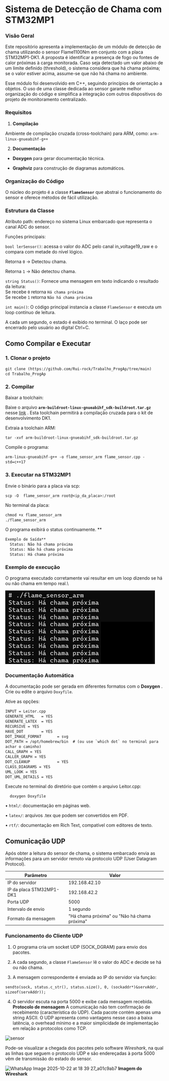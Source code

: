 # Sistema de Detecção de Chama com STM32MP1
### Visão Geral

  Este repositório apresenta a implementação de um módulo de detecção de chama utilizando o sensor Flame1100Nm em conjunto com a placa STM32MP1-DK1.
A proposta é identificar a presença de fogo ou fontes de calor próximas à carga monitorada. Caso seja detectado um valor abaixo de um limite definido (threshold), o sistema considera que há chama próxima; se o valor estiver acima, assume-se que não há chama no ambiente.

  Esse módulo foi desenvolvido em C++, seguindo princípios de orientação a objetos. O uso de uma classe dedicada ao sensor garante melhor organização do código e simplifica a integração com outros dispositivos do projeto de monitoramento centralizado.

### **Requisitos**
1) **Compilação**

Ambiente de compilação cruzada (cross-toolchain) para ARM, como:
`arm-linux-gnueabihf-g++`

2) **Documentação**

  * **Doxygen** para gerar documentação técnica.

  * **Graphviz** para construção de diagramas automáticos.

### **Organização do Código**

O núcleo do projeto é a classe **`FlameSensor`** que abstrai o funcionamento do sensor e oferece métodos de fácil utilização.

### **Estrutura da Classe**

Atributo
  path: endereço no sistema Linux embarcado que representa o canal ADC do sensor.

Funções principais:
  
  `bool lerSensor()`: acessa o valor do ADC pelo canal in_voltage19_raw e o compara com metade do nível lógico.
  
  Retorna `0` → Detectou chama.
  
  Retorna `1` → Não detectou chama.

`string Status()`: Fornece uma mensagem em texto indicando o resultado da leitura:\
  Se recebe `0` retorna `Há chama próxima`\
  Se recebe `1` retorna `Não há chama próxima`

`int main()`: O código principal instancia a classe `FlameSensor` e executa um loop contínuo de leitura.

A cada um segundo, o estado é exibido no terminal.
O laço pode ser encerrado pelo usuário ao digital Ctrl+C.

## **Como Compilar e Executar**
### **1. Clonar o projeto**
```
git clone (https://github.com/Rui-rock/Trabalho_ProgAp/tree/main)
cd Trabalho_ProgAp
```
### **2. Compilar**

Baixar a toolchain:

Baixe o arquivo **`arm-buildroot-linux-gnueabihf_sdk-buildroot.tar.gz`** nesse [link](https://drive.google.com/file/d/1qpq3QeK5f7T061LFA0JlJz2fgMQDvyMn/view)
. Esta toolchain permitirá a compilação cruzada para o kit de desenvolvimento DK1.

Extraia a toolchain ARM:
```
tar -xvf arm-buildroot-linux-gnueabihf_sdk-buildroot.tar.gz
```
Compile o programa:
```
arm-linux-gnueabihf-g++ -o flame_sensor_arm flame_sensor.cpp -std=c++17
```
### **3. Executar na STM32MP1**

Envie o binário para a placa via scp:
```
scp -O  flame_sensor_arm root@<ip_da_placa>:/root
```
No terminal da placa:
```
chmod +x flame_sensor_arm
./flame_sensor_arm
```
O programa exibirá o status continuamente.
**
```
Exemplo de Saída**
  Status: Não há chama próxima
  Status: Não há chama próxima
  Status: Há chama próxima
```
### **Exemplo de execução**
O programa executado corretamente vai resultar em um loop dizendo se há ou não chama em tempo real.\

![](/readme/terminal.png)

### **Documentação Automática**
  A documentação pode ser gerada em diferentes formatos com o **Doxygen** .
  Crie ou edite o arquivo `Doxyfile`.

Ative as opções:
```
INPUT = Leitor.cpp
GENERATE_HTML   = YES
GENERATE_LATEX  = YES
RECURSIVE = YES
HAVE_DOT        = YES
DOT_IMAGE_FORMAT       = svg
DOT_PATH = /opt/homebrew/bin  # (ou use `which dot` no terminal para achar o caminho)
CALL_GRAPH = YES
CALLER_GRAPH = YES
DOT_CLEANUP            = YES
CLASS_DIAGRAMS = YES
UML_LOOK = YES
DOT_UML_DETAILS = YES
```
Execute no terminal do diretório que contém o arquivo Leitor.cpp:
```
  doxygen Doxyfile
```
  • `html/`: documentação em páginas web.

  • `latex/`: arquivos .tex que podem ser convertidos em PDF.

  • `rtf/`: documentação em Rich Text, compatível com editores de texto.
  
## Comunicação UDP
  Após obter a leitura do sensor de chama, o sistema embarcado envia as informações para um servidor remoto via protocolo UDP (User Datagram Protocol).
  
| Parâmetro                | Valor       | 
|--------------------------|-------------|
| IP do servidor           | 192.168.42.10 | 
| IP da placa STM32MP1-DK1 | 192.168.42.2  | 
| Porta UDP                | 5000  | 
| Intervalo de envio       | 1 segundo | 
| Formato da mensagem      | "Há chama próxima" ou "Não há chama próxima" | 

### Funcionamento do Cliente UDP
1) O programa cria um socket UDP (SOCK_DGRAM) para envio dos pacotes.

2) A cada segundo, a classe `FlameSensor` lê o valor do ADC e decide se há ou não chama.

3) A mensagem correspondente é enviada ao IP do servidor via função:
```
sendto(sock, status.c_str(), status.size(), 0, (sockaddr*)&servAddr, sizeof(servAddr));
```
4) O servidor escuta na porta 5000 e exibe cada mensagem recebida.
**Protocolo de mensagem**
A comunicação não tem confirmação de recebimento (característica do UDP). Cada pacote contém apenas uma string ASCII. O UDP apresenta como vantagens nesse caso a baixa latência, o overhead mínimo e a maior simplicidade de implementação em relação a protocolos como TCP.

![sensor](https://github.com/user-attachments/assets/2d99b181-fc13-462c-8cff-2ecc0fec244b)

Pode-se visualizar a chegada dos pacotes pelo software *Wireshark*, na qual as linhas que seguem o protocolo UDP e são endereçadas à porta 5000 vêm de transmissão do estado do sensor.
   
![WhatsApp Image 2025-10-22 at 18 39 27_a01c9ab7](https://github.com/user-attachments/assets/ef1e7bd0-568b-4f5c-b143-fa16de3f0f3d)
**Imagem do Wireshark**




